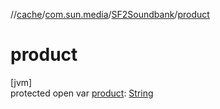 //[cache](../../../index.md)/[com.sun.media](../index.md)/[SF2Soundbank](index.md)/[product](product.md)

# product

[jvm]\
protected open var [product](product.md): [String](https://docs.oracle.com/javase/8/docs/api/java/lang/String.html)
